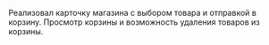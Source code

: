 Реализовал карточку магазина с выбором товара и отправкой в корзину. Просмотр корзины и возможность удаления товаров из корзины.
